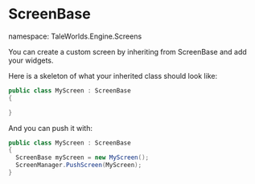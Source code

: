 # ScreenBase
namespace: TaleWorlds.Engine.Screens

You can create a custom screen by inheriting from ScreenBase and add your widgets.

Here is a skeleton of what your inherited class should look like:

```csharp
public class MyScreen : ScreenBase
{

}
```

And you can push it with:
```csharp
public class MyScreen : ScreenBase
{
  ScreenBase myScreen = new MyScreen();
  ScreenManager.PushScreen(MyScreen);
}
```
